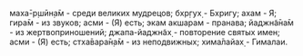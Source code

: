 маха̄-р̣шӣн̣а̄м - среди великих мудрецов; бхр̣гух̣ - Бхригу; ахам - Я; гира̄м - из звуков; асми - (Я) есть; экам акшарам - пранава; йаджн̃а̄на̄м - из жертвоприношений; джапа-йаджн̃ах̣ - повторение святых имен; асми - (Я) есть; стха̄вара̄н̣а̄м - из неподвижных; хима̄лайах̣ - Гималаи.